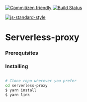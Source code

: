 [![Commitizen friendly](https://img.shields.io/badge/commitizen-friendly-brightgreen.svg)](http://commitizen.github.io/cz-cli/) [![Build Status](https://travis-ci.org/useless-stuff/serverless-local-proxy.svg?branch=master)](https://travis-ci.org/useless-stuff/serverless-local-proxy)

[![js-standard-style](https://cdn.rawgit.com/feross/standard/master/badge.svg)](https://github.com/feross/standard)
 
# Serverless-proxy


### Prerequisites


### Installing

```bash

# Clone repo wherever you prefer
cd serverless-proxy
$ yarn install
$ yarn link

```
